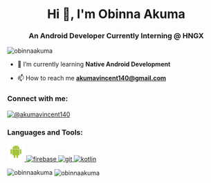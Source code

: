 <h1 align="center">Hi 👋, I'm Obinna Akuma</h1>
<h3 align="center">An Android Developer Currently Interning @ HNGX</h3>

<p align="left"> <img src="https://komarev.com/ghpvc/?username=obinnaakuma&label=Profile%20views&color=0e75b6&style=flat" alt="obinnaakuma" /> </p>

- 🌱 I’m currently learning **Native Android Development**

- 📫 How to reach me **akumavincent140@gmail.com**

<h3 align="left">Connect with me:</h3>
<p align="left">
<a href="https://medium.com/@akumavincent140" target="blank"><img align="center" src="https://raw.githubusercontent.com/rahuldkjain/github-profile-readme-generator/master/src/images/icons/Social/medium.svg" alt="@akumavincent140" height="30" width="40" /></a>
</p>

<h3 align="left">Languages and Tools:</h3>
<p align="left"> <a href="https://developer.android.com" target="_blank" rel="noreferrer"> <img src="https://raw.githubusercontent.com/devicons/devicon/master/icons/android/android-original-wordmark.svg" alt="android" width="40" height="40"/> </a> <a href="https://firebase.google.com/" target="_blank" rel="noreferrer"> <img src="https://www.vectorlogo.zone/logos/firebase/firebase-icon.svg" alt="firebase" width="40" height="40"/> </a> <a href="https://git-scm.com/" target="_blank" rel="noreferrer"> <img src="https://www.vectorlogo.zone/logos/git-scm/git-scm-icon.svg" alt="git" width="40" height="40"/> </a> <a href="https://kotlinlang.org" target="_blank" rel="noreferrer"> <img src="https://www.vectorlogo.zone/logos/kotlinlang/kotlinlang-icon.svg" alt="kotlin" width="40" height="40"/> </a> </p>

<p><img align="left" src="https://github-readme-stats.vercel.app/api/top-langs?username=obinnaakuma&show_icons=true&locale=en&layout=compact" alt="obinnaakuma" /></p>

<p>&nbsp;<img align="center" src="https://github-readme-stats.vercel.app/api?username=obinnaakuma&show_icons=true&locale=en" alt="obinnaakuma" /></p>
